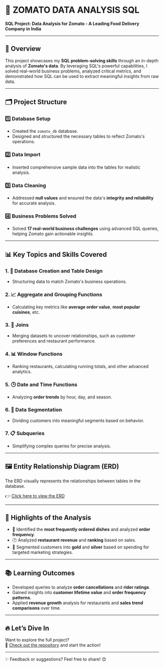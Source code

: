 

# 🍕 ZOMATO DATA ANALYSIS SQL  
**SQL Project: Data Analysis for Zomato - A Leading Food Delivery Company in India**  

---

## 📜 **Overview**  

This project showcases my **SQL problem-solving skills** through an in-depth analysis of **Zomato's data**. By leveraging SQL's powerful capabilities, I solved real-world business problems, analyzed critical metrics, and demonstrated how SQL can be used to extract meaningful insights from raw data.  

---

## 🗂️ **Project Structure**  

### 1️⃣ **Database Setup**  
-  Created the `zomato_db` database.  
-  Designed and structured the necessary tables to reflect Zomato's operations.  

### 2️⃣ **Data Import**  
-  Inserted comprehensive sample data into the tables for realistic analysis.  

### 3️⃣ **Data Cleaning**  
-  Addressed **null values** and ensured the data's **integrity and reliability** for accurate analysis.  

### 4️⃣ **Business Problems Solved**  
-  Solved **17 real-world business challenges** using advanced SQL queries, helping Zomato gain actionable insights.  

---

## 📊 **Key Topics and Skills Covered**  

### 1. 📂 **Database Creation and Table Design**  
   - Structuring data to match Zomato's business operations.  

### 2. 📈 **Aggregate and Grouping Functions**  
   - Calculating key metrics like **average order value**, **most popular cuisines**, etc.  

### 3. 🔗 **Joins**  
   - Merging datasets to uncover relationships, such as customer preferences and restaurant performance.  

### 4. 📊 **Window Functions**  
   - Ranking restaurants, calculating running totals, and other advanced analytics.  

### 5. 🕒 **Date and Time Functions**  
   - Analyzing **order trends** by hour, day, and season.  

### 6. 🎯 **Data Segmentation**  
   - Dividing customers into meaningful segments based on behavior.  

### 7. 📋 **Subqueries**  
   - Simplifying complex queries for precise analysis.  

---

## 🖼️ **Entity Relationship Diagram (ERD)**  

The ERD visually represents the relationships between tables in the database.  

👉 [Click here to view the ERD](https://github.com/Ritam333/ZOMATO_DATA_ANALYSIS_SQL/blob/main/ERD.png)  

---


## 🚀 **Highlights of the Analysis**  

- 🌟 Identified the **most frequently ordered dishes** and analyzed **order frequency**.  
- 🕑 Analyzed **restaurant revenue** and **ranking** based on sales.  
- 🎯 Segmented customers into **gold** and **silver** based on spending for targeted marketing strategies.  

---

## 📚 **Learning Outcomes**  

- Developed queries to analyze **order cancellations** and **rider ratings**.  
- Gained insights into **customer lifetime value** and **order frequency patterns**.  
- Applied **revenue growth** analysis for restaurants and **sales trend comparisons** over time.  

---

## 🔥 **Let’s Dive In**  

Want to explore the full project?  
📂 [Check out the repository](https://github.com/Ritam333/ZOMATO_DATA_ANALYSIS_SQL) and start the action!  

---  



✨ Feedback or suggestions? Feel free to share! 😊  


